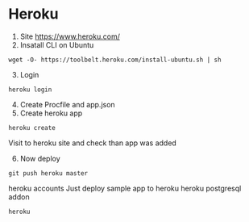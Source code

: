 # Heroku

1) Site https://www.heroku.com/
2) Insatall CLI on Ubuntu 
```
wget -O- https://toolbelt.heroku.com/install-ubuntu.sh | sh
```
3) Login
```
heroku login
```
4) Create   Procfile and app.json
5) Create heroku app
```
heroku create
```
Visit to heroku site and check than app was added

6) Now deploy
```
git push heroku master
```


heroku accounts
Just deploy sample app to heroku
heroku postgresql addon

```
heroku
```
